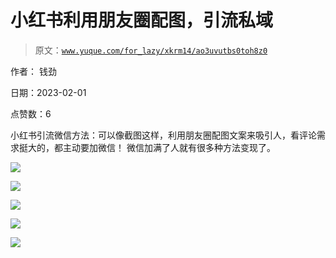 # 小红书利用朋友圈配图，引流私域

> 原文：[`www.yuque.com/for_lazy/xkrm14/ao3uvutbs0toh8z0`](https://www.yuque.com/for_lazy/xkrm14/ao3uvutbs0toh8z0)

作者： 钱劲 

日期：2023-02-01 

点赞数：6 

小红书引流微信方法：可以像截图这样，利用朋友圈配图文案来吸引人，看评论需求挺大的，都主动要加微信！ 微信加满了人就有很多种方法变现了。 

![](img/c62340f3fbcc54aa39f63c9f843d5408.png) 

![](img/390796cc05257d264f9d13115759de86.png) 

![](img/c83fde54e54a39a0a284efd1684a04bf.png) 

![](img/b7319ddbd8599ad1d58444b729f617c6.png) 

![](img/ee6d3dd4ecc8dd37251367d7ce04b376.png) 


